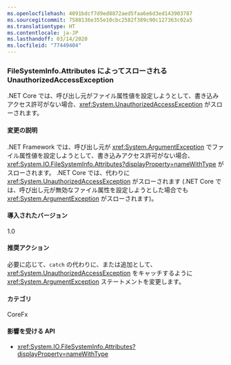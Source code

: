 ```yaml
---
ms.openlocfilehash: 4091bdcf7d9ed8872aed5faa6e6d3ed143903787
ms.sourcegitcommit: 7588136e355e10cbc2582f389c90c127363c02a5
ms.translationtype: HT
ms.contentlocale: ja-JP
ms.lasthandoff: 03/14/2020
ms.locfileid: "77449404"
---
```

### <a name="unauthorizedaccessexception-thrown-by-filesysteminfoattributes"></a>FileSystemInfo.Attributes によってスローされる UnauthorizedAccessException

.NET Core では、呼び出し元がファイル属性値を設定しようとして、書き込みアクセス許可がない場合、<xref:System.UnauthorizedAccessException> がスローされます。

#### <a name="change-description"></a>変更の説明

.NET Framework では、呼び出し元が <xref:System.ArgumentException> でファイル属性値を設定しようとして、書き込みアクセス許可がない場合、<xref:System.IO.FileSystemInfo.Attributes?displayProperty=nameWithType> がスローされます。 .NET Core では、代わりに <xref:System.UnauthorizedAccessException> がスローされます (.NET Core では、呼び出し元が無効なファイル属性を設定しようとした場合でも <xref:System.ArgumentException> がスローされます)。

#### <a name="version-introduced"></a>導入されたバージョン

1.0

#### <a name="recommended-action"></a>推奨アクション

必要に応じて、`catch` の代わりに、または追加として、<xref:System.UnauthorizedAccessException> をキャッチするように <xref:System.ArgumentException> ステートメントを変更します。

#### <a name="category"></a>カテゴリ

CoreFx

#### <a name="affected-apis"></a>影響を受ける API

- <xref:System.IO.FileSystemInfo.Attributes?displayProperty=nameWithType>

<!--

#### Affected APIs

- `P:System.IO.FileSystemInfo.Attributes`

-->
